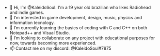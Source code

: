 - 👋 Hi, I’m @KaleidoSoul. I'm a 19 year old brazilian who likes Radiohead and indie games.
- 👀 I’m interested in game development, design, music, physics and information tecnology.
- 🌱 I’m currently learning the basics of coding with C and C++ on both Notepad++ and Visual Studio.
- 💞️ I’m looking to collaborate on any project with educational purposes for now, towards becoming more experienced.
- 📫 Contact me on my discord: @KaleidoSoul#7875

<!---
KaleidoSoul/KaleidoSoul is a ✨ special ✨ repository because its `README.md` (this file) appears on your GitHub profile.
You can click the Preview link to take a look at your changes.
--->
